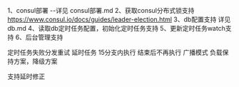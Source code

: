 1、consul部署
--详见 consul部署.md
2、获取consul分布式锁支持
https://www.consul.io/docs/guides/leader-election.html
3、db配置支持
详见 db.md
4、读取db定时任务配置，初始化定时任务支持
5、更新定时任务watch支持
6、后台管理支持


定时任务失败分发重试
延时任务
15分支内执行 结束后不再执行
广播模式
负载保持方案，降级方案

支持延时修正
